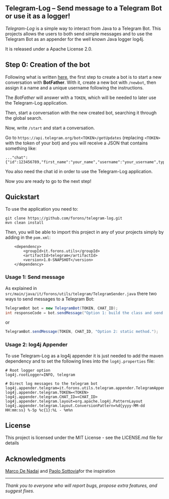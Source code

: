 ## Telegram-Log – Send message to a Telegram Bot or use it as a logger!

*Telegram-Log* is a simple way to interact from Java to a Telegram Bot.
This projects allows the users to both send simple messages and to use the Telegram Bot as an appender for the well known Java logger log4j.

It is released under a Apache License 2.0.

## Step 0: Creation of the bot

Following what is written [here](https://www.shellhacks.com/telegram-api-send-message-personal-notification-bot/),
the first step to create a bot is to start a new conversation with **BotFather**.
With it, create a new bot with `/newbot`, then assign it a name and a unique username following the instructions.

The *BotFather* will answer with a `TOKEN`, which will be needed to later use the Telegram-Log application.

Then, start a conversation with the new created bot, searching it through the global search.

Now, write `/start` and start a conversation.

Go to `https://api.telegram.org/bot<TOKEN>/getUpdates` (replacing `<TOKEN>` with the token of your bot)
and you will receive a JSON that contains something like:


    ..."chat":{"id":123456789,"first_name":"your_name","username":"your_username",type":"private"}...

You also need the chat id in order to use the Telegram-Log application.

Now you are ready to go to the next step!
  
  

## Quickstart

To use the application you need to:

    git clone https://github.com/forons/telegram-log.git
    mvn clean install
    
Then, you will be able to import this project in any of your projects simply by adding in the `pom.xml`:

    	<dependency>
    		<groupId>it.forons.utils</groupId>
    		<artifactId>telegram</artifactId>
    		<version>1.0-SNAPSHOT</version>
    	</dependency>

### Usage 1: Send message

As explained in `src/main/java/it/forons/utils/telegram/TelegramSender.java` there two ways to send messages to a Telegram Bot:
```java    
TelegramBot bot = new TelegramBot(TOKEN, CHAT_ID);
int responseCode = bot.sendMessage("Option 1: build the class and send the message.");
```

or

```java    
TelegramBot.sendMessage(TOKEN, CHAT_ID, "Option 2: static method.");
```

### Usage 2: log4j Appender

To use Telegram-Log as a log4j appender it is just needed to add the maven dependency and to set the following lines into the `log4j.properties` file:
```
# Root logger option
log4j.rootLogger=INFO, telegram

# Direct log messages to the telegram bot
log4j.appender.telegram=it.forons.utils.telegram.appender.TelegramAppender
log4j.appender.telegram.TOKEN=<TOKEN>
log4j.appender.telegram.CHAT_ID=<CHAT_ID>
log4j.appender.telegram.layout=org.apache.log4j.PatternLayout
log4j.appender.telegram.layout.ConversionPattern=%d{yyyy-MM-dd HH:mm:ss} %-5p %c{1}:%L - %m%n
```

## License
This project is licensed under the MIT License - see the LICENSE.md file for details

## Acknowledgments
[Marco De Nadai](http://www.marcodena.it/) and [Paolo Sottovia](http://github.com/welpaolo/)for the inspiration


-----

*Thank you to everyone who will report bugs, propose extra features, and suggest fixes.*
